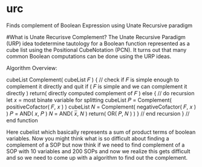 # urc
Finds complement of Boolean Expression using Unate Recursive paradigm

#What is Unate Recurisve Complement?
The Unate Recursive Paradigm (URP) idea todetermine tautology for a Boolean function represented as a cube list using the Positional CubeNotation (PCN). It turns out that many common Boolean computations can be done using the
URP ideas.

Algorithm Overview:

cubeList Complement( cubeList 𝐹 ) {
    // check if 𝐹 is simple enough to complement it directly and quit
    if ( 𝐹 is simple and we can complement it directly )
        return( directly computed complement of 𝐹 )
    else {
        // do recursion
        let 𝑥 = most binate variable for splitting
        cubeList 𝑃 = Complement( positiveCofactor( 𝐹, 𝑥 ) )
        cubeList 𝑁 = Complement( negativeCofactor( 𝐹, 𝑥 ) )
        𝑃 = AND( 𝑥, 𝑃 )
        𝑁 = AND( 𝑥̅, 𝑁 )
        return( OR( 𝑃, 𝑁 ) )
    } // end recursion
} // end function

Here cubelist which basically represents a sum of product terms of boolean variables. 
Now you might think what is so difficult about finding a complement of a SOP but now think if we need to find complement of a SOP with 10 variables and 200 SOPs and now we realize this gets difficult and so we need to come up with a algorithm to find out the complement.
